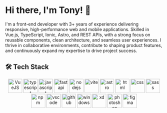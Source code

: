 # Hi there, I'm Tony! 👋

I'm a front-end developer with 3+ years of experience delivering responsive, high-performance web and mobile applications. Skilled in Vue.js, TypeScript, Ionic, Astro, and REST APIs, with a strong focus on reusable components, clean architecture, and seamless user experiences. I thrive in collaborative environments, contribute to shaping product features, and continuously expand my expertise to drive project success.

## 🛠️ **Tech Stack**

<p align="center">
    <img src="https://skillicons.dev/icons?i=vue" alt="VueJS" width="45" height="45"/>
    <img src="https://skillicons.dev/icons?i=ts" alt="typescript" width="45" height="45"/>
    <img src="https://skillicons.dev/icons?i=js" alt="javascript" width="45" height="45"/>
    <img src="https://skillicons.dev/icons?i=fastapi" alt="fastapi" width="45" height="45"/>
    <img src="https://skillicons.dev/icons?i=nodejs" alt="nodejs" width="45" height="45"/>
    <img src="https://skillicons.dev/icons?i=vite" alt="vite" width="45" height="45"/>
    <img src="https://skillicons.dev/icons?i=astro" alt="astro" width="45" height="45"/>
    <img src="https://skillicons.dev/icons?i=html" alt="html" width="45" height="45"/>
    <img src="https://skillicons.dev/icons?i=css" alt="css" width="45" height="45"/>
    <img src="https://skillicons.dev/icons?i=sass" alt="sass" width="45" height="45"/>
    <img src="https://skillicons.dev/icons?i=npm" alt="npm" width="45" height="45"/>
    <img src="https://skillicons.dev/icons?i=vscode" alt="vscode" width="45" height="45"/>
    <img src="https://skillicons.dev/icons?i=github" alt="github" width="45" height="45"/>
    <img src="https://skillicons.dev/icons?i=windows" alt="windows" width="45" height="45"/>
    <img src="https://skillicons.dev/icons?i=xd" alt="xd" width="45" height="45"/>
    <img src="https://skillicons.dev/icons?i=ps" alt="photoshop" width="45" height="45"/>
    <img src="https://skillicons.dev/icons?i=figma" alt="figma" width="45" height="45"/>
</p>


<!-- ## About Me

-   🔭 
-   👯 
-   💬 
-   📫 
-   ⚡ 

 ✨ _special_ ✨ 


- 🔭 
- 🌱 
- 👯 
- 🤔 
- 💬 
- 📫 
- 😄 
- ⚡ 
-->
